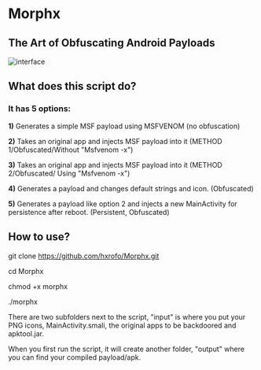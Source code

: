 # Morphx
## The Art of Obfuscating Android Payloads  
![interface](https://github.com/user-attachments/assets/13ecfb76-b02c-48fd-b566-e936609ccd92)

## What does this script do?  
### It has 5 options:  
**1)** Generates a simple MSF payload using MSFVENOM (no obfuscation)  

**2)** Takes an original app and injects MSF payload into it (METHOD 1/Obfuscated/Without "Msfvenom -x")  

**3)** Takes an original app and injects MSF payload into it (METHOD 2/Obfuscated/ Using "Msfvenom -x")  

**4)** Generates a payload and changes default strings and icon. (Obfuscated)  

**5)** Generates a payload like option 2 and injects a new MainActivity for persistence after reboot. (Persistent, Obfuscated)  

## How to use?  
git clone https://github.com/hxrofo/Morphx.git  

cd Morphx  

chmod +x morphx  

./morphx  

There are two subfolders next to the script, "input" is where you put your PNG icons, MainActivity.smali, the original apps to be backdoored and apktool.jar.  

When you first run the script, it will create another folder, "output" where you can find your compiled payload/apk.

